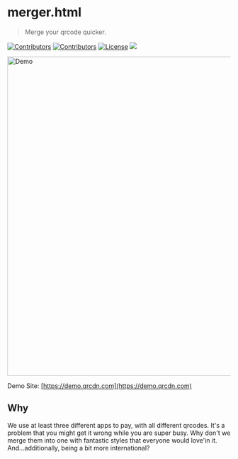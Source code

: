 # merger.html
> Merge your qrcode quicker. 

<a href="https://github.com/hifocus/merger/graphs/contributors"><img alt="Contributors" src="https://img.shields.io/github/contributors/hifocus/merger.svg?style=flat-square"/></a>
<a href="https://github.com/hifocus/merger/stargazers"><img alt="Contributors" src="https://img.shields.io/github/stars/hifocus/merger.svg?style=flat-square"/></a>
<a href="https://github.com/hifocus/merger/blob/master/LICENSE"><img alt="License" src="https://img.shields.io/github/license/hifocus/merger.svg?style=flat-square"/></a>
[![](https://data.jsdelivr.com/v1/package/gh/hifocus/merger/badge)](https://www.jsdelivr.com/package/gh/hifocus/merger)

<a href="https://demo.qrcdn.com/"><img width="720" src="https://i.imgur.com/r0dUr2u.png" alt="Demo"></a>

Demo Site: [https://demo.qrcdn.com](https://demo.qrcdn.com)

## Why
 We use at least three different apps to pay, with all different qrcodes. It's a problem that you might get it wrong while you are super busy. Why don't we merge them into one with fantastic styles that everyone would love'in it. And...additionally, being a bit more international? 

 <!-- ## Definition.
 Merger.html is a HTML template that allows you to merge 

 ## Features
 1. Fast speed. Only six request -->

